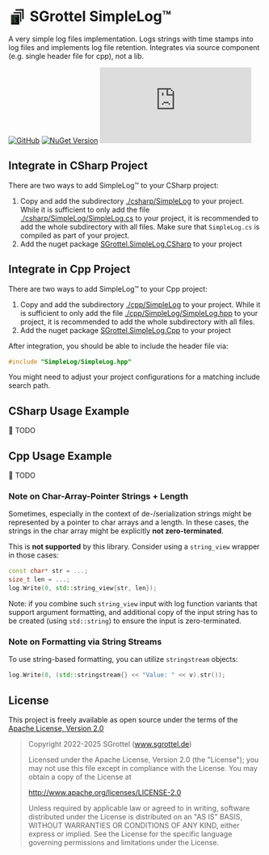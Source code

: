 # SGrottel SimpleLog™  <img src="images/SimpleLog_x64.png" alt="SimpleLog Icon" align="left" style="height:1.25em;margin-right:0.25em">
A very simple log files implementation.
Logs strings with time stamps into log files and implements log file retention.
Integrates via source component (e.g. single header file for cpp), not a lib.

<!-- PACKET OMIT START -->
[![GitHub](https://img.shields.io/github/license/sgrottel/simplelog)](LICENSE)
[![NuGet Version](https://img.shields.io/nuget/v/SGrottel.SimpleLog.CSharp?logo=nuget&label=CSharp)](https://www.nuget.org/packages/SGrottel.SimpleLog.CSharp/)
[![NuGet Version](https://img.shields.io/nuget/v/SGrottel.SimpleLog.Cpp?logo=nuget&label=Cpp)](https://www.nuget.org/packages/SGrottel.SimpleLog.Cpp/)

<!-- PACKET OMIT END -->

## Integrate in CSharp Project
There are two ways to add SimpleLog™ to your CSharp project:

1. Copy and add the subdirectory [./csharp/SimpleLog](./csharp/SimpleLog) to your project.
   While it is sufficient to only add the file [./csharp/SimpleLog/SimpleLog.cs](./csharp/SimpleLog/SimpleLog.cs) to your project, it is recommended to add the whole subdirectory with all files.
   Make sure that `SimpleLog.cs` is compiled as part of your project.
2. Add the nuget package [SGrottel.SimpleLog.CSharp](https://www.nuget.org/packages/SGrottel.SimpleLog.CSharp/) to your project


## Integrate in Cpp Project
There are two ways to add SimpleLog™ to your Cpp project:

1. Copy and add the subdirectory [./cpp/SimpleLog](./cpp/SimpleLog) to your project.
   While it is sufficient to only add the file [./cpp/SimpleLog/SimpleLog.hpp](./cpp/SimpleLog/SimpleLog.hpp) to your project, it is recommended to add the whole subdirectory with all files.
2. Add the nuget package [SGrottel.SimpleLog.Cpp](https://www.nuget.org/packages/SGrottel.SimpleLog.Cpp/) to your project

After integration, you should be able to include the header file via:
```cpp
#include "SimpleLog/SimpleLog.hpp"
```
You might need to adjust your project configurations for a matching include search path.


## CSharp Usage Example
🚧 TODO


## Cpp Usage Example
🚧 TODO


### Note on Char-Array-Pointer Strings + Length
Sometimes, especially in the context of de-/serialization strings might be represented by a pointer to char arrays and a length.
In these cases, the strings in the char array might be explicitly **not zero-terminated**.

This is **not supported** by this library.
Consider using a `string_view` wrapper in those cases:
```cpp
const char* str = ...;
size_t len = ...;
log.Write(0, std::string_view{str, len});
```

Note: if you combine such `string_view` input with log function variants that support argument formatting,
and additional copy of the input string has to be created (using `std::string`) to ensure the input is zero-terminated.

### Note on Formatting via String Streams
To use string-based formatting, you can utilize `stringstream` objects:
```cpp
log.Write(0, (std::stringstream{} << "Value: " << v).str());
```

## License
This project is freely available as open source under the terms of the [Apache License, Version 2.0](LICENSE)

> Copyright 2022-2025 SGrottel (www.sgrottel.de)
>
> Licensed under the Apache License, Version 2.0 (the "License");
> you may not use this file except in compliance with the License.
> You may obtain a copy of the License at
>
> http://www.apache.org/licenses/LICENSE-2.0
>
> Unless required by applicable law or agreed to in writing, software
> distributed under the License is distributed on an "AS IS" BASIS,
> WITHOUT WARRANTIES OR CONDITIONS OF ANY KIND, either express or implied.
> See the License for the specific language governing permissions and
> limitations under the License.
